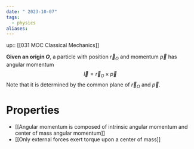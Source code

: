 ```yaml
---
date: " 2023-10-07"
tags:
  - physics
aliases:
---
```

up:: [[031 MOC Classical Mechanics]]

**Given an origin $O$**, a particle with position $\vec{r}_O$ and momentum $\vec{p}$ has angular momentum
$$
\vec{l} = \vec{r}_O \times \vec{p}
$$
Note that it is determined by the common plane of $\vec{r}_O$ and $\vec{p}$.

# Properties
- [[Angular momentum is composed of intrinsic angular momentum and center of mass angular momentum]]
- [[Only external forces exert torque upon a center of mass]]
